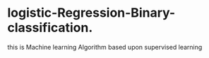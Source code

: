 # logistic-Regression-Binary-classification.
this is Machine learning Algorithm based upon supervised learning
